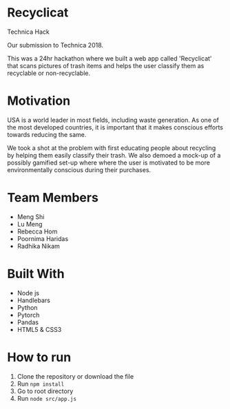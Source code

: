 # Recyclicat
Technica Hack

Our submission to Technica 2018.

This was a 24hr hackathon where we built a web app called 'Recyclicat' that scans pictures of trash items and helps the user classify them as recyclable or non-recyclable.

# Motivation

USA is a world leader in most fields, including waste generation. As one of the most developed countries, it is important that it makes conscious efforts towards reducing the same.

We took a shot at the problem with first educating people about recycling by helping them easily classify their trash. We also demoed a mock-up of a possibly gamified set-up where where the user is motivated to be more environmentally conscious during their purchases.

# Team Members
* Meng Shi
* Lu Meng
* Rebecca Hom
* Poornima Haridas
* Radhika Nikam

# Built With
* Node js
* Handlebars
* Python
* Pytorch
* Pandas
* HTML5 & CSS3

# How to run
1. Clone the repository or download the file
2. Run `npm install`
3. Go to root directory
4. Run `node src/app.js`
